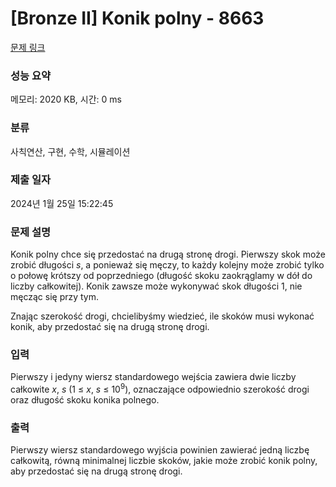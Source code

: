 # [Bronze II] Konik polny - 8663 

[문제 링크](https://www.acmicpc.net/problem/8663) 

### 성능 요약

메모리: 2020 KB, 시간: 0 ms

### 분류

사칙연산, 구현, 수학, 시뮬레이션

### 제출 일자

2024년 1월 25일 15:22:45

### 문제 설명

<p>Konik polny chce się przedostać na drugą stronę drogi. Pierwszy skok może zrobić długości <em>s</em>, a ponieważ się męczy, to każdy kolejny może zrobić tylko o połowę krótszy od poprzedniego (długość skoku zaokrąglamy w dół do liczby całkowitej). Konik zawsze może wykonywać skok długości 1, nie męcząc się przy tym.</p>

<p>Znając szerokość drogi, chcielibyśmy wiedzieć, ile skoków musi wykonać konik, aby przedostać się na drugą stronę drogi.</p>

### 입력 

 <p>Pierwszy i jedyny wiersz standardowego wejścia zawiera dwie liczby całkowite <em>x</em>, <em>s</em> (1 ≤ <em>x</em>, <em>s</em> ≤ 10<sup>9</sup>), oznaczające odpowiednio szerokość drogi oraz długość skoku konika polnego.</p>

### 출력 

 <p>Pierwszy wiersz standardowego wyjścia powinien zawierać jedną liczbę całkowitą, równą minimalnej liczbie skoków, jakie może zrobić konik polny, aby przedostać się na drugą stronę drogi.</p>

